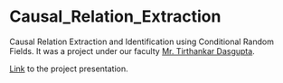 # Causal_Relation_Extraction
Causal Relation Extraction and Identification using Conditional Random Fields. It was a project under our faculty [Mr. Tirthankar Dasgupta](https://www.linkedin.com/in/tirthankar-dasgupta-89b0551/).

[Link](https://docs.google.com/presentation/d/1YaRbxTpHDO4jnRgMU_OG_1xm6cr_gTgt_8riPPF3dr8/edit?usp=sharing) to the project presentation.
